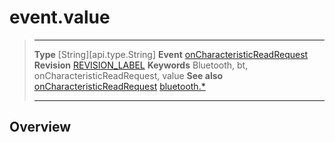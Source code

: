# event.value

> --------------------- ------------------------------------------------------------------------------------------
> __Type__              [String][api.type.String]
> __Event__             [onCharacteristicReadRequest](/plugin.bluetooth.type.Server.event.onCharacteristicReadRequest.md)
> __Revision__          [REVISION_LABEL](REVISION_URL)
> __Keywords__          Bluetooth, bt, onCharacteristicReadRequest, value
> __See also__          [onCharacteristicReadRequest](/plugin.bluetooth.type.Server.event.onCharacteristicReadRequest.md)
>						[bluetooth.*](/plugin.bluetooth.md)
> --------------------- ------------------------------------------------------------------------------------------

## Overview